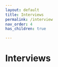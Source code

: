 ```yaml
---
layout: default
title: Interviews
permalink: /interview
nav_order: 4
has_children: true

---
```



# Interviews

